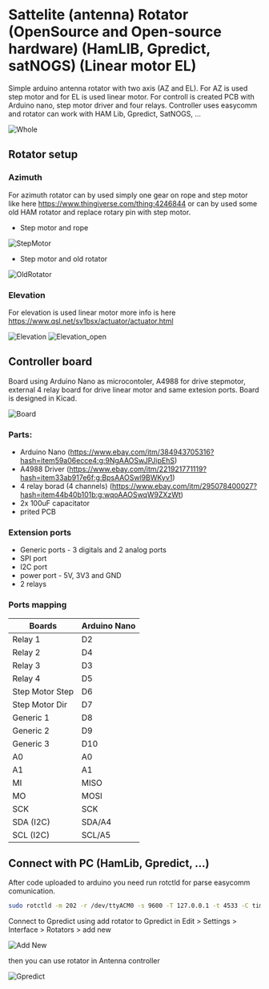 # Sattelite (antenna) Rotator (OpenSource and Open-source hardware) (HamLIB, Gpredict, satNOGS) (Linear motor EL)

Simple arduino antenna rotator with two axis (AZ and EL). For AZ is used step motor and for EL is used linear motor. 
For controll is created PCB with Arduino nano, step motor driver and four relays. Controller uses easycomm and rotator can work with HAM Lib, Gpredict, SatNOGS, ...

![Whole](https://raw.githubusercontent.com/Lukas0025/SatteliteRotator/master/IMGs/whole.jpg?sanitize=true)

## Rotator setup

### Azimuth

For azimuth rotator can by used simply one gear on rope and step motor like here https://www.thingiverse.com/thing:4246844 or can by used some old HAM rotator and replace rotary pin with step motor.

* Step motor and rope

![StepMotor](https://raw.githubusercontent.com/Lukas0025/SatteliteRotator/master/IMGs/stepmotoraz.jpg?sanitize=true)

* Step motor and old rotator

![OldRotator](https://raw.githubusercontent.com/Lukas0025/SatteliteRotator/master/IMGs/rotatoraz.jpg?sanitize=true)


### Elevation

For elevation is used linear motor more info is here https://www.qsl.net/sv1bsx/actuator/actuator.html

![Elevation](https://www.qsl.net/sv1bsx/actuator/30_an.gif)
![Elevation_open](https://www.qsl.net/sv1bsx/actuator/70_an-1a.gif)

## Controller board

Board using Arduino Nano as microcontoler, A4988 for drive stepmotor, external 4 relay board for drive linear motor and same extesion ports. Board is designed in Kicad.

![Board](https://raw.githubusercontent.com/Lukas0025/SatteliteRotator/master/IMGs/dps_design.png?sanitize=true)

### Parts:

* Arduino Nano (https://www.ebay.com/itm/384943705316?hash=item59a06ecce4:g:9NgAAOSwJPJipEhS)
* A4988 Driver (https://www.ebay.com/itm/221921771119?hash=item33ab917e6f:g:BpsAAOSwl9BWKyv1)
* 4 relay borad (4 channels) (https://www.ebay.com/itm/295078400027?hash=item44b40b101b:g:wqoAAOSwqW9ZXzWt)
* 2x 100uF capacitator
* prited PCB 

### Extension ports

* Generic ports - 3 digitals and 2 analog ports
* SPI port
* I2C port
* power port - 5V, 3V3 and GND
* 2 relays

### Ports mapping

|  Boards          | Arduino Nano |
|------------------|--------------|
| Relay 1          |      D2      |
| Relay 2          |      D4      |
| Relay 3          |      D3      |
| Relay 4          |      D5      |
| Step Motor Step  |      D6      |
| Step Motor Dir   |      D7      |
| Generic 1        |      D8      |
| Generic 2        |      D9      |
| Generic 3        |      D10     |
| A0               |      A0      |
| A1               |      A1      |
| MI               |    MISO      |
| MO               |    MOSI      |
| SCK              |     SCK      |
| SDA (I2C)        |     SDA/A4   |
| SCL (I2C)        |     SCL/A5   |

## Connect with PC (HamLib, Gpredict, ...)

After code uploaded to arduino you need run rotctld for parse easycomm comunication.

```sh
sudo rotctld -m 202 -r /dev/ttyACM0 -s 9600 -T 127.0.0.1 -t 4533 -C timeout=5000 -C retry=0 -vvvvvvvv > pause
```

Connect to Gpredict using add rotator to Gpredict in Edit > Settings > Interface > Rotators > add new

![Add New](https://raw.githubusercontent.com/Lukas0025/SatteliteRotator/master/IMGs/gpredictadd.png?sanitize=true)

then you can use rotator in Antenna controller

![Gpredict](https://raw.githubusercontent.com/Lukas0025/SatteliteRotator/master/IMGs/gpredict.png?sanitize=true)

